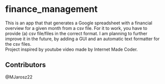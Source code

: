 # finance_management
This is an app that that generates a Google spreadsheet with a financial overview for a given month from a csv file.
For it to work, you have to provide (a) csv file/files in the correct format. I am planning to further improve it in the future, by adding a GUI and an automatic text formatter for the csv files.
<br>
Project inspired by youtube video made by Internet Made Coder.

## Contributors
@MJarosz22
